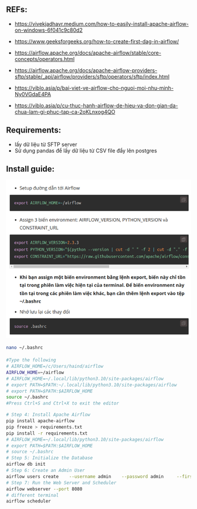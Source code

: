 ## REFs:
- https://vivekjadhavr.medium.com/how-to-easily-install-apache-airflow-on-windows-6f041c9c80d2
- https://www.geeksforgeeks.org/how-to-create-first-dag-in-airflow/
- https://airflow.apache.org/docs/apache-airflow/stable/core-concepts/operators.html
- https://airflow.apache.org/docs/apache-airflow-providers-sftp/stable/_api/airflow/providers/sftp/operators/sftp/index.html

- https://viblo.asia/p/bai-viet-ve-airflow-cho-nguoi-moi-nhu-minh-Ny0VGdaE4PA
- https://viblo.asia/p/cu-thuc-hanh-airflow-de-hieu-va-don-gian-da-chua-lam-gi-phuc-tap-ca-2oKLnxog4QO

## Requirements:
- lấy dữ liệu từ SFTP server
- Sử dụng pandas để lấy dữ liệu từ CSV file đẩy lên postgres

## Install guide:
![Alt text](image.png)
````bash
nano ~/.bashrc

#Type the following
# AIRFLOW_HOME=/c/Users/haind/airflow
AIRFLOW_HOME=~/airflow
# AIRFLOW_HOME=~/.local/lib/python3.10/site-packages/airflow
# export PATH=$PATH:~/.local/lib/python3.10/site-packages/airflow
# export PATH=$PATH:$AIRFLOW_HOME
source ~/.bashrc
#Press Ctrl+S and Ctrl+X to exit the editor
````

````bash
# Step 4: Install Apache Airflow
pip install apache-airflow
pip freeze > requirements.txt
pip install -r requirements.txt
# AIRFLOW_HOME=~/.local/lib/python3.10/site-packages/airflow
# export PATH=$PATH:$AIRFLOW_HOME
# source ~/.bashrc
# Step 5: Initialize the Database
airflow db init
# Step 6: Create an Admin User
airflow users create    --username admin    --password admin     --firstname hai    --lastname ngo   --role Admin   --email haind@yopmail.com
# Step 7: Run the Web Server and Scheduler
airflow webserver --port 8080
# different terminal
airflow scheduler
````
